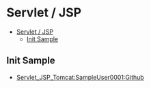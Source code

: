 # Servlet / JSP

- [Servlet / JSP](#servlet--jsp)
  - [Init Sample](#init-sample)

## Init Sample

- [Servlet_JSP_Tomcat:SampleUser0001:Github](https://sampleuser0001.github.io/Servlet_JSP_Tomcat/)
